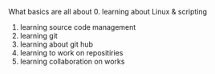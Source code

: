 What basics are all about
0. learning about Linux & scripting
1. learning source code management
2. learning git
3. learning about git hub
4. learning to work on repositiries
5. learning collaboration on works
